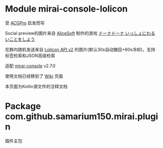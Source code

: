 # Module mirai-console-lolicon

受 [ACGPro](https://github.com/ShrBox/ACGPro) 启发而写

Social preview的图片来自 [AliceSoft](https://www.alicesoft.com) 制作的游戏 [ドーナドーナ いっしょにわるいことをしよう](https://www.alicesoft.com/dohnadohna)

在群内随机发送来自 [Lolicon API v2](https://api.lolicon.app/#/setu) 的图片(默认30s自动撤回+60s冷却)，支持标签检索和JSON高级检索

适配 [mirai-console](https://github.com/mamoe/mirai-console) v2.7.0

使用文档已经移到了 [Wiki](https://github.com/Samarium150/mirai-console-lolicon/wiki) 页面

本页面为Kotlin源文件的注释文档

# Package com.github.samarium150.mirai.plugin
插件主包
